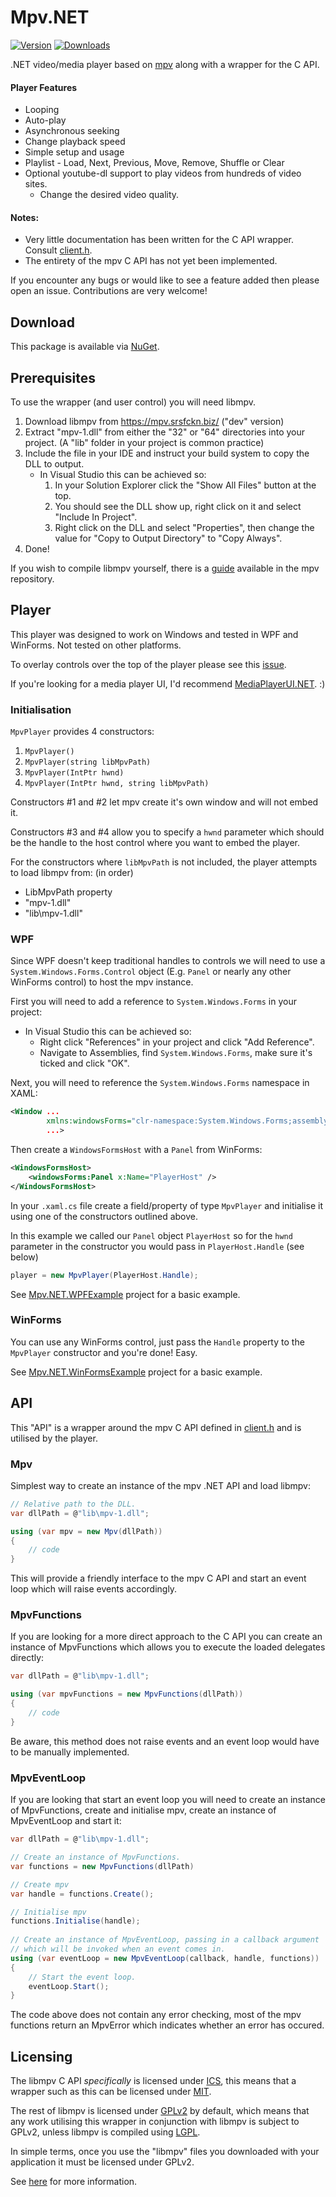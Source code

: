 # Mpv<span />.NET

[![Version](https://img.shields.io/nuget/v/Mpv.NET.svg?style=flat-square)](https://www.nuget.org/packages/Mpv.NET/)
[![Downloads](https://img.shields.io/nuget/dt/Mpv.NET.svg?style=flat-square)](https://www.nuget.org/packages/Mpv.NET/)

.NET video/media player based on [mpv](https://github.com/mpv-player/mpv) along with a wrapper for the C API.

#### Player Features

* Looping
* Auto-play
* Asynchronous seeking
* Change playback speed
* Simple setup and usage
* Playlist - Load, Next, Previous, Move, Remove, Shuffle or Clear
* Optional youtube-dl support to play videos from hundreds of video sites.
    * Change the desired video quality.

#### Notes:

* Very little documentation has been written for the C API wrapper. Consult [client.h](https://github.com/mpv-player/mpv/blob/master/libmpv/client.h).
* The entirety of the mpv C API has not yet been implemented.

If you encounter any bugs or would like to see a feature added then please open an issue. Contributions are very welcome!

## Download

This package is available via [NuGet](https://www.nuget.org/packages/Mpv.NET).

## Prerequisites

To use the wrapper (and user control) you will need libmpv.

1. Download libmpv from https://mpv.srsfckn.biz/ ("dev" version)
2. Extract "mpv-1.dll" from either the "32" or "64" directories into your project.
    (A "lib" folder in your project is common practice)
3. Include the file in your IDE and instruct your build system to copy the DLL to output.
    * In Visual Studio this can be achieved so:
        1. In your Solution Explorer click the "Show All Files" button at the top.
        2. You should see the DLL show up, right click on it and select "Include In Project".
        3. Right click on the DLL and select "Properties", then change the value for "Copy to Output Directory" to "Copy Always".
4. Done!

If you wish to compile libmpv yourself, there is a [guide](https://github.com/mpv-player/mpv/blob/master/DOCS/compile-windows.md) available in the mpv repository.

## Player

This player was designed to work on Windows and tested in WPF and WinForms. Not tested on other platforms.

To overlay controls over the top of the player please see this [issue](https://github.com/hudec117/Mpv.WPF/issues/3#issuecomment-396020211).

If you're looking for a media player UI, I'd recommend [MediaPlayerUI.NET](https://github.com/mysteryx93/MediaPlayerUI.NET). :)

### Initialisation

`MpvPlayer` provides 4 constructors:
1. `MpvPlayer()`
2. `MpvPlayer(string libMpvPath)`
3. `MpvPlayer(IntPtr hwnd)`
4. `MpvPlayer(IntPtr hwnd, string libMpvPath)`

Constructors #1 and #2 let mpv create it's own window and will not embed it.

Constructors #3 and #4 allow you to specify a `hwnd` parameter which should be the handle to the host control where you want to embed the player.

For the constructors where `libMpvPath` is not included, the player attempts to load libmpv from: (in order)
* LibMpvPath property
* "mpv-1.dll"
* "lib\mpv-1.dll"

### WPF

Since WPF doesn't keep traditional handles to controls we will need to use a `System.Windows.Forms.Control` object (E.g. `Panel` or nearly any other WinForms control) to host the mpv instance.

First you will need to add a reference to `System.Windows.Forms` in your project:
* In Visual Studio this can be achieved so:
    * Right click "References" in your project and click "Add Reference".
    * Navigate to Assemblies, find `System.Windows.Forms`, make sure it's ticked and click "OK".

Next, you will need to reference the `System.Windows.Forms` namespace in XAML:

```xml
<Window ...
        xmlns:windowsForms="clr-namespace:System.Windows.Forms;assembly=System.Windows.Forms"
        ...>
```

Then create a `WindowsFormsHost` with a `Panel` from WinForms:

```xml
<WindowsFormsHost>
    <windowsForms:Panel x:Name="PlayerHost" />
</WindowsFormsHost>
```

In your `.xaml.cs` file create a field/property of type `MpvPlayer` and initialise it using one of the constructors outlined above.

In this example we called our `Panel` object `PlayerHost` so for the `hwnd` parameter in the constructor you would pass in `PlayerHost.Handle` (see below)
```csharp
player = new MpvPlayer(PlayerHost.Handle);
```

See [Mpv.NET.WPFExample](https://github.com/hudec117/Mpv.NET/tree/master/src/Mpv.NET.WPFExample) project for a basic example.

### WinForms

You can use any WinForms control, just pass the `Handle` property to the `MpvPlayer` constructor and you're done! Easy.

See [Mpv.NET.WinFormsExample](https://github.com/hudec117/Mpv.NET/tree/master/src/Mpv.NET.WinFormsExample) project for a basic example.

## API

This "API" is a wrapper around the mpv C API defined in [client.h](https://github.com/mpv-player/mpv/blob/master/libmpv/client.h) and is utilised by the player.

### Mpv

Simplest way to create an instance of the mpv .NET API and load libmpv:
```csharp
// Relative path to the DLL.
var dllPath = @"lib\mpv-1.dll";

using (var mpv = new Mpv(dllPath))
{
    // code
}
```

This will provide a friendly interface to the mpv C API and start an event loop which will raise events accordingly.

### MpvFunctions

If you are looking for a more direct approach to the C API you can create an instance of MpvFunctions which allows you to execute the loaded delegates directly:
```csharp
var dllPath = @"lib\mpv-1.dll";

using (var mpvFunctions = new MpvFunctions(dllPath))
{
    // code
}
```

Be aware, this method does not raise events and an event loop would have to  be manually implemented.

### MpvEventLoop

If you are looking that start an event loop you will need to create an instance of MpvFunctions, create and initialise mpv, create an instance of MpvEventLoop and start it:
```csharp
var dllPath = @"lib\mpv-1.dll";

// Create an instance of MpvFunctions.
var functions = new MpvFunctions(dllPath)

// Create mpv
var handle = functions.Create();

// Initialise mpv
functions.Initialise(handle);
    
// Create an instance of MpvEventLoop, passing in a callback argument
// which will be invoked when an event comes in.
using (var eventLoop = new MpvEventLoop(callback, handle, functions))
{
    // Start the event loop.
    eventLoop.Start();
}
```

The code above does not contain any error checking, most of the mpv functions return an MpvError which indicates whether an error has occured.

## Licensing

The libmpv C API *specifically* is licensed under [ICS](https://choosealicense.com/licenses/isc/), this means that a wrapper such as this can be licensed under [MIT](https://choosealicense.com/licenses/mit/).

The rest of libmpv is licensed under [GPLv2](https://choosealicense.com/licenses/gpl-2.0/) by default, which means that any work utilising this wrapper in conjunction with libmpv is subject to GPLv2, unless libmpv is compiled using [LGPL](https://choosealicense.com/licenses/lgpl-2.1/).

In simple terms, once you use the "libmpv" files you downloaded with your application it must be licensed under GPLv2.

See [here](https://github.com/mpv-player/mpv#license) for more information.
